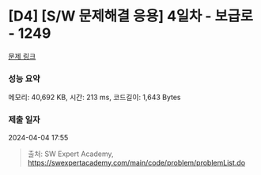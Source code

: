 # [D4] [S/W 문제해결 응용] 4일차 - 보급로 - 1249 

[문제 링크](https://swexpertacademy.com/main/code/problem/problemDetail.do?contestProbId=AV15QRX6APsCFAYD) 

### 성능 요약

메모리: 40,692 KB, 시간: 213 ms, 코드길이: 1,643 Bytes

### 제출 일자

2024-04-04 17:55



> 출처: SW Expert Academy, https://swexpertacademy.com/main/code/problem/problemList.do